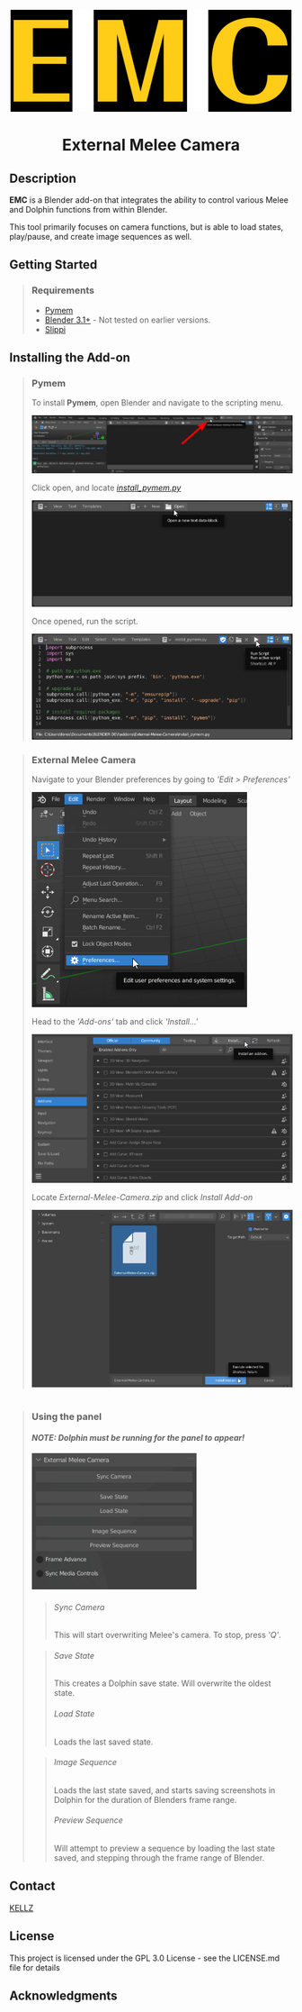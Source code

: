 <br />
<div align="center">
  <a href="https://github.com/sadkellz/External-Melee-Camera/">
    <img src="imgs/EMC FONT.png">
  </a>

<h1 align="center">External Melee Camera</h1>
</div>

## Description

**EMC** is a Blender add-on that integrates the ability to control various Melee and Dolphin functions from within Blender.


This tool primarily focuses on camera functions, but is able to load states, play/pause, and create image sequences as well.
## Getting Started

>### Requirements
>* [Pymem](https://pymem.readthedocs.io/en/latest/)
>* [Blender 3.1+](https://www.blender.org/download/) - Not tested on earlier versions.
>* [Slippi](https://slippi.gg/)

## Installing the Add-on
>### Pymem
>To install **Pymem**, open Blender and navigate to the scripting menu.
>
>![](imgs/Scripting_Menu.png)
>
>Click open, and locate [_install_pymem.py_]()
>
>![](imgs/Scripting_Menu_2.png)
>
>Once opened, run the script.
>
>![](imgs/Scripting_Menu_3.png)
###
>### External Melee Camera
>Navigate to your Blender preferences by going to _'Edit > Preferences'_
>
>![](imgs/Preferences_Menu.png)
>
>Head to the _'Add-ons'_ tab and click _'Install...'_
>
>![](imgs/Install_Addon.png)
>
>Locate _External-Melee-Camera.zip_ and click _Install Add-on_
> 
>![](imgs/Install_Addon_2.png)

#
#

> ### Using the panel
> #### _NOTE: Dolphin must be running for the panel to appear!_
> ![](imgs/Panel.png)
> 
> > ###### Sync Camera
> > 
> > This will start overwriting Melee's camera. To stop, press _'Q'_.
> 
> > ###### Save State
> > 
> > This creates a Dolphin save state. Will overwrite the oldest state.
> > ###### Load State
> > 
> > Loads the last saved state.
> >
> 
> > ###### Image Sequence
> > 
> > Loads the last state saved, and starts saving screenshots in Dolphin for the duration of Blenders frame range.
> > ###### Preview Sequence
> > 
> > Will attempt to preview a sequence by loading the last state saved, and stepping through the frame range of Blender.


## Contact
[KELLZ](https://twitter.com/sadkellz)

## License

This project is licensed under the GPL 3.0 License - see the LICENSE.md file for details

## Acknowledgments

